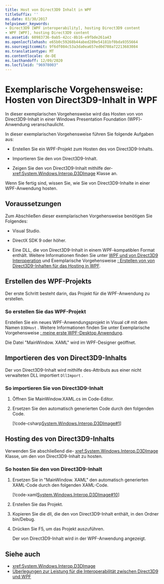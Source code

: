 ```yaml
---
title: Host von Direct3D9 Inhalt in WPF
titleSuffix: ''
ms.date: 03/30/2017
helpviewer_keywords:
- Direct3D9 [WPF interoperability], hosting Direct3D9 content
- WPF [WPF], hosting Direct3D9 content
ms.assetid: 60983736-0ab5-42cc-8b16-e9fbde261a43
ms.openlocfilehash: e65b0c59268b44abed289e54181bf0bda9355664
ms.sourcegitcommit: 9f6df084c53a3da0ea657ed0d708a72213683084
ms.translationtype: MT
ms.contentlocale: de-DE
ms.lasthandoff: 12/09/2020
ms.locfileid: "96978003"
---
```

# <a name="walkthrough-hosting-direct3d9-content-in-wpf"></a>Exemplarische Vorgehensweise: Hosten von Direct3D9-Inhalt in WPF

In dieser exemplarischen Vorgehensweise wird das Hosten von von Direct3D9-Inhalt in einer Windows Presentation Foundation (WPF)-Anwendung veranschaulicht.

In dieser exemplarischen Vorgehensweise führen Sie folgende Aufgaben aus:

- Erstellen Sie ein WPF-Projekt zum Hosten des von Direct3D9-Inhalts.

- Importieren Sie den von Direct3D9-Inhalt.

- Zeigen Sie den von Direct3D9-Inhalt mithilfe der- <xref:System.Windows.Interop.D3DImage> Klasse an.

 Wenn Sie fertig sind, wissen Sie, wie Sie von Direct3D9-Inhalte in einer WPF-Anwendung hosten.

## <a name="prerequisites"></a>Voraussetzungen

Zum Abschließen dieser exemplarischen Vorgehensweise benötigen Sie Folgendes:

- Visual Studio.

- DirectX SDK 9 oder höher.

- Eine DLL, die von Direct3D9-Inhalt in einem WPF-kompatiblen Format enthält. Weitere Informationen finden Sie unter [WPF und von Direct3D9 Interoperation](wpf-and-direct3d9-interoperation.md) und Exemplarische Vorgehensweise [: Erstellen von von Direct3D9-Inhalten für das Hosting in WPF](walkthrough-creating-direct3d9-content-for-hosting-in-wpf.md).

## <a name="creating-the-wpf-project"></a>Erstellen des WPF-Projekts

Der erste Schritt besteht darin, das Projekt für die WPF-Anwendung zu erstellen.

### <a name="to-create-the-wpf-project"></a>So erstellen Sie das WPF-Projekt

Erstellen Sie ein neues WPF-Anwendungsprojekt in Visual c# mit dem Namen `D3DHost` . Weitere Informationen finden Sie unter Exemplarische Vorgehensweise [: meine erste WPF-Desktop Anwendung](../getting-started/walkthrough-my-first-wpf-desktop-application.md).

Die Datei "MainWindow. XAML" wird im WPF-Designer geöffnet.

## <a name="importing-the-direct3d9-content"></a>Importieren des von Direct3D9-Inhalts

Der von Direct3D9-Inhalt wird mithilfe des-Attributs aus einer nicht verwalteten DLL importiert `DllImport` .

### <a name="to-import-direct3d9-content"></a>So importieren Sie von Direct3D9-Inhalt

1. Öffnen Sie MainWindow.XAML.cs im Code-Editor.

2. Ersetzen Sie den automatisch generierten Code durch den folgenden Code.

    [!code-csharp[System.Windows.Interop.D3DImage#1](~/samples/snippets/csharp/VS_Snippets_Wpf/System.Windows.Interop.D3DImage/CS/window1.xaml.cs#1)]

## <a name="hosting-the-direct3d9-content"></a>Hosting des von Direct3D9-Inhalts

Verwenden Sie abschließend die- <xref:System.Windows.Interop.D3DImage> Klasse, um den von Direct3D9-Inhalt zu hosten.

### <a name="to-host-the-direct3d9-content"></a>So hosten Sie den von Direct3D9-Inhalt

1. Ersetzen Sie in "MainWindow. XAML" den automatisch generierten XAML-Code durch den folgenden XAML-Code.

    [!code-xaml[System.Windows.Interop.D3DImage#10](~/samples/snippets/csharp/VS_Snippets_Wpf/System.Windows.Interop.D3DImage/CS/window1.xaml#10)]

2. Erstellen Sie das Projekt.

3. Kopieren Sie die dll, die den von Direct3D9-Inhalt enthält, in den Ordner bin/Debug.

4. Drücken Sie F5, um das Projekt auszuführen.

    Der von Direct3D9-Inhalt wird in der WPF-Anwendung angezeigt.

## <a name="see-also"></a>Siehe auch

- <xref:System.Windows.Interop.D3DImage>
- [Überlegungen zur Leistung für die Interoperabilität zwischen Direct3D9 und WPF](performance-considerations-for-direct3d9-and-wpf-interoperability.md)
